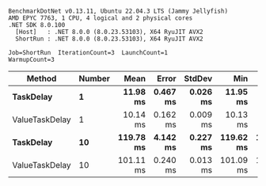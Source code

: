 ```

BenchmarkDotNet v0.13.11, Ubuntu 22.04.3 LTS (Jammy Jellyfish)
AMD EPYC 7763, 1 CPU, 4 logical and 2 physical cores
.NET SDK 8.0.100
  [Host]   : .NET 8.0.0 (8.0.23.53103), X64 RyuJIT AVX2
  ShortRun : .NET 8.0.0 (8.0.23.53103), X64 RyuJIT AVX2

Job=ShortRun  IterationCount=3  LaunchCount=1  
WarmupCount=3  

```
| Method         | Number | Mean      | Error    | StdDev   | Min       | Max       | Allocated |
|--------------- |------- |----------:|---------:|---------:|----------:|----------:|----------:|
| **TaskDelay**      | **1**      |  **11.98 ms** | **0.467 ms** | **0.026 ms** |  **11.95 ms** |  **11.99 ms** |     **352 B** |
| ValueTaskDelay | 1      |  10.14 ms | 0.162 ms | 0.009 ms |  10.13 ms |  10.15 ms |     192 B |
| **TaskDelay**      | **10**     | **119.78 ms** | **4.142 ms** | **0.227 ms** | **119.62 ms** | **120.04 ms** |    **2053 B** |
| ValueTaskDelay | 10     | 101.11 ms | 0.240 ms | 0.013 ms | 101.09 ms | 101.12 ms |     381 B |
